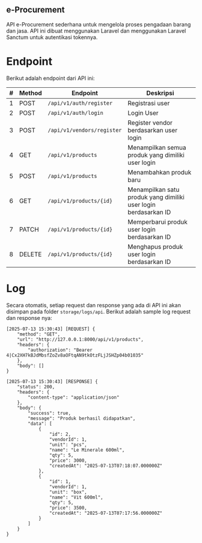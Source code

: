## e-Procurement

API e-Procurement sederhana untuk mengelola proses pengadaan barang dan jasa. API ini dibuat menggunakan Laravel dan menggunakan Laravel Sanctum untuk autentikasi tokennya.

# Endpoint

Berikut adalah endpoint dari API ini:

| #   | Method | Endpoint                   | Deskripsi                                                       |
| --- | ------ | -------------------------- | --------------------------------------------------------------- |
| 1   | POST   | `/api/v1/auth/register`    | Registrasi user                                                 |
| 2   | POST   | `/api/v1/auth/login`       | Login User                                                      |
| 3   | POST   | `/api/v1/vendors/register` | Register vendor berdasarkan user login                          |
| 4   | GET    | `/api/v1/products`         | Menampilkan semua produk yang dimiliki user login               |
| 5   | POST   | `/api/v1/products`         | Menambahkan produk baru                                         |
| 6   | GET    | `/api/v1/products/{id}`    | Menampilkan satu produk yang dimiliki user login berdasarkan ID |
| 7   | PATCH  | `/api/v1/products/{id}`    | Memperbarui produk user login berdasarkan ID                    |
| 8   | DELETE | `/api/v1/products/{id}`    | Menghapus produk user login berdasarkan ID                      |

# Log

Secara otomatis, setiap request dan response yang ada di API ini akan disimpan pada folder `storage/logs/api`. Berikut adalah sample log request dan response nya:

```log
[2025-07-13 15:30:43] [REQUEST] {
    "method": "GET",
    "url": "http://127.0.0.1:8000/api/v1/products",
    "headers": {
        "authorization": "Bearer 4|Cx2XH7kBJdMbsfZoZv8aOFtqAN9tkOtzFLjJSHZp04b01035"
    },
    "body": []
}

[2025-07-13 15:30:43] [RESPONSE] {
    "status": 200,
    "headers": {
        "content-type": "application/json"
    },
    "body": {
        "success": true,
        "message": "Produk berhasil didapatkan",
        "data": [
            {
                "id": 2,
                "vendorId": 1,
                "unit": "pcs",
                "name": "Le Minerale 600ml",
                "qty": 5,
                "price": 3000,
                "createdAt": "2025-07-13T07:18:07.000000Z"
            },
            {
                "id": 1,
                "vendorId": 1,
                "unit": "box",
                "name": "Vit 600ml",
                "qty": 5,
                "price": 3500,
                "createdAt": "2025-07-13T07:17:56.000000Z"
            }
        ]
    }
}
```
